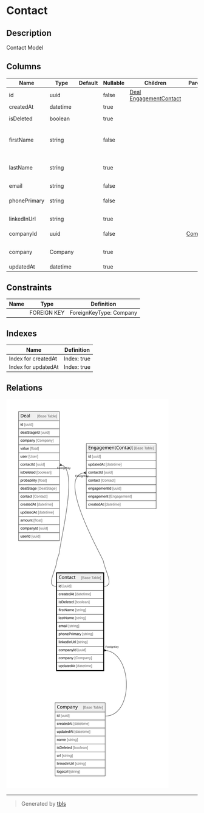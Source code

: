 # Contact

## Description

Contact Model

## Columns

| Name | Type | Default | Nullable | Children | Parents | Comment |
| ---- | ---- | ------- | -------- | -------- | ------- | ------- |
| id | uuid |  | false | [Deal](Deal.md) [EngagementContact](EngagementContact.md) |  |  |
| createdAt | datetime |  | true |  |  | createdAt |
| isDeleted | boolean |  | true |  |  | Is Deleted? |
| firstName | string |  | false |  |  | First Name of the Contact |
| lastName | string |  | true |  |  | Last Name of the Contact |
| email | string |  | false |  |  | E-mail |
| phonePrimary | string |  | false |  |  | Primary Phone Number |
| linkedInUrl | string |  | true |  |  | LinkedIn URL |
| companyId | uuid |  | false |  | [Company](Company.md) | Company ID |
| company | Company |  | true |  |  | Link to the Company |
| updatedAt | datetime |  | true |  |  | updatedAt |

## Constraints

| Name | Type | Definition |
| ---- | ---- | ---------- |
|  | FOREIGN KEY | ForeignKeyType: Company |

## Indexes

| Name | Definition |
| ---- | ---------- |
| Index for createdAt | Index: true |
| Index for updatedAt | Index: true |

## Relations

![er](Contact.svg)

---

> Generated by [tbls](https://github.com/k1LoW/tbls)

